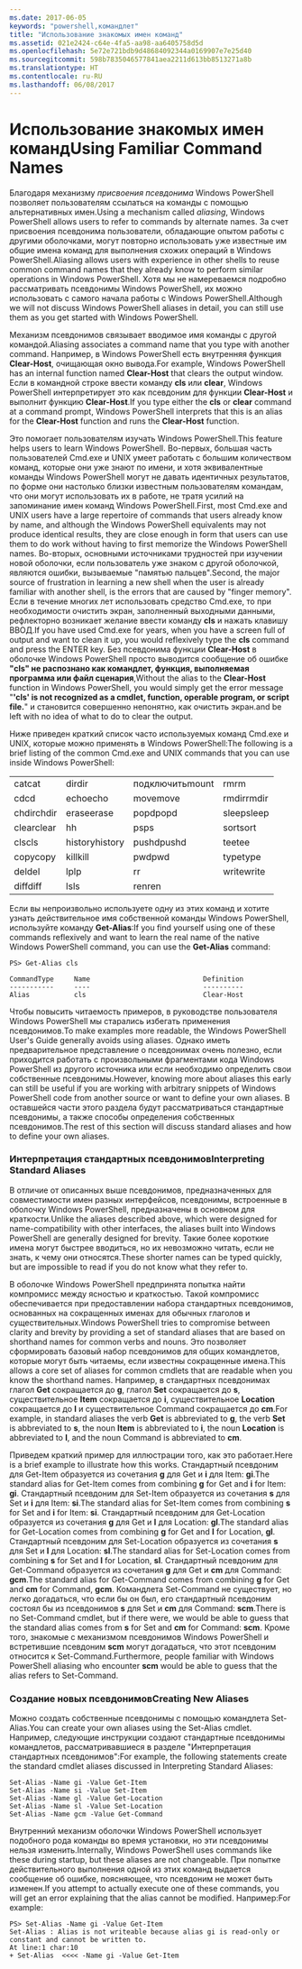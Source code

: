 ```yaml
---
ms.date: 2017-06-05
keywords: "powershell,командлет"
title: "Использование знакомых имен команд"
ms.assetid: 021e2424-c64e-4fa5-aa98-aa6405758d5d
ms.openlocfilehash: 5e72e721bdb9d48684092344a0169907e7e25d40
ms.sourcegitcommit: 598b7835046577841aea2211d613bb8513271a8b
ms.translationtype: HT
ms.contentlocale: ru-RU
ms.lasthandoff: 06/08/2017
---
```

# <a name="using-familiar-command-names"></a><span data-ttu-id="035dd-103">Использование знакомых имен команд</span><span class="sxs-lookup"><span data-stu-id="035dd-103">Using Familiar Command Names</span></span>
<span data-ttu-id="035dd-104">Благодаря механизму *присвоения псевдонима* Windows PowerShell позволяет пользователям ссылаться на команды с помощью альтернативных имен.</span><span class="sxs-lookup"><span data-stu-id="035dd-104">Using a mechanism called *aliasing*, Windows PowerShell allows users to refer to commands by alternate names.</span></span> <span data-ttu-id="035dd-105">За счет присвоения псевдонима пользователи, обладающие опытом работы с другими оболочками, могут повторно использовать уже известные им общие имена команд для выполнения схожих операций в Windows PowerShell.</span><span class="sxs-lookup"><span data-stu-id="035dd-105">Aliasing allows users with experience in other shells to reuse common command names that they already know to perform similar operations in Windows PowerShell.</span></span> <span data-ttu-id="035dd-106">Хотя мы не намереваемся подробно рассматривать псевдонимы Windows PowerShell, их можно использовать с самого начала работы с Windows PowerShell.</span><span class="sxs-lookup"><span data-stu-id="035dd-106">Although we will not discuss Windows PowerShell aliases in detail, you can still use them as you get started with Windows PowerShell.</span></span>

<span data-ttu-id="035dd-107">Механизм псевдонимов связывает вводимое имя команды с другой командой.</span><span class="sxs-lookup"><span data-stu-id="035dd-107">Aliasing associates a command name that you type with another command.</span></span> <span data-ttu-id="035dd-108">Например, в Windows PowerShell есть внутренняя функция **Clear-Host**, очищающая окно вывода.</span><span class="sxs-lookup"><span data-stu-id="035dd-108">For example, Windows PowerShell has an internal function named **Clear-Host** that clears the output window.</span></span> <span data-ttu-id="035dd-109">Если в командной строке ввести команду **cls** или **clear**, Windows PowerShell интерпретирует это как псевдоним для функции **Clear-Host** и выполнит функцию **Clear-Host**.</span><span class="sxs-lookup"><span data-stu-id="035dd-109">If you type either the **cls** or **clear** command at a command prompt, Windows PowerShell interprets that this is an alias for the **Clear-Host** function and runs the **Clear-Host** function.</span></span>

<span data-ttu-id="035dd-110">Это помогает пользователям изучать Windows PowerShell.</span><span class="sxs-lookup"><span data-stu-id="035dd-110">This feature helps users to learn Windows PowerShell.</span></span> <span data-ttu-id="035dd-111">Во-первых, большая часть пользователей Cmd.exe и UNIX умеет работать с большим количеством команд, которые они уже знают по имени, и хотя эквивалентные команды Windows PowerShell могут не давать идентичных результатов, по форме они настолько близки известным пользователям командам, что они могут использовать их в работе, не тратя усилий на запоминание имен команд Windows PowerShell.</span><span class="sxs-lookup"><span data-stu-id="035dd-111">First, most Cmd.exe and UNIX users have a large repertoire of commands that users already know by name, and although the Windows PowerShell equivalents may not produce identical results, they are close enough in form that users can use them to do work without having to first memorize the Windows PowerShell names.</span></span> <span data-ttu-id="035dd-112">Во-вторых, основными источниками трудностей при изучении новой оболочки, если пользователь уже знаком с другой оболочкой, являются ошибки, вызываемые "памятью пальцев".</span><span class="sxs-lookup"><span data-stu-id="035dd-112">Second, the major source of frustration in learning a new shell when the user is already familiar with another shell, is the errors that are caused by "finger memory".</span></span> <span data-ttu-id="035dd-113">Если в течение многих лет использовать средство Cmd.exe, то при необходимости очистить экран, заполненный выходными данными, рефлекторно возникает желание ввести команду **cls** и нажать клавишу ВВОД.</span><span class="sxs-lookup"><span data-stu-id="035dd-113">If you have used Cmd.exe for years, when you have a screen full of output and want to clean it up, you would reflexively type the **cls** command and press the ENTER key.</span></span> <span data-ttu-id="035dd-114">Без псевдонима функции **Clear-Host** в оболочке Windows PowerShell просто выводится сообщение об ошибке **"cls" не распознано как командлет, функция, выполняемая программа или файл сценария**,</span><span class="sxs-lookup"><span data-stu-id="035dd-114">Without the alias to the **Clear-Host** function in Windows PowerShell, you would simply get the error message "**'cls' is not recognized as a cmdlet, function, operable program, or script file.**"</span></span> <span data-ttu-id="035dd-115">и становится совершенно непонятно, как очистить экран.</span><span class="sxs-lookup"><span data-stu-id="035dd-115">and be left with no idea of what to do to clear the output.</span></span>

<span data-ttu-id="035dd-116">Ниже приведен краткий список часто используемых команд Cmd.exe и UNIX, которые можно применять в Windows PowerShell:</span><span class="sxs-lookup"><span data-stu-id="035dd-116">The following is a brief listing of the common Cmd.exe and UNIX commands that you can use inside Windows PowerShell:</span></span>

|||||
|-|-|-|-|
|<span data-ttu-id="035dd-117">cat</span><span class="sxs-lookup"><span data-stu-id="035dd-117">cat</span></span>|<span data-ttu-id="035dd-118">dir</span><span class="sxs-lookup"><span data-stu-id="035dd-118">dir</span></span>|<span data-ttu-id="035dd-119">подключить</span><span class="sxs-lookup"><span data-stu-id="035dd-119">mount</span></span>|<span data-ttu-id="035dd-120">rm</span><span class="sxs-lookup"><span data-stu-id="035dd-120">rm</span></span>|
|<span data-ttu-id="035dd-121">cd</span><span class="sxs-lookup"><span data-stu-id="035dd-121">cd</span></span>|<span data-ttu-id="035dd-122">echo</span><span class="sxs-lookup"><span data-stu-id="035dd-122">echo</span></span>|<span data-ttu-id="035dd-123">move</span><span class="sxs-lookup"><span data-stu-id="035dd-123">move</span></span>|<span data-ttu-id="035dd-124">rmdir</span><span class="sxs-lookup"><span data-stu-id="035dd-124">rmdir</span></span>|
|<span data-ttu-id="035dd-125">chdir</span><span class="sxs-lookup"><span data-stu-id="035dd-125">chdir</span></span>|<span data-ttu-id="035dd-126">erase</span><span class="sxs-lookup"><span data-stu-id="035dd-126">erase</span></span>|<span data-ttu-id="035dd-127">popd</span><span class="sxs-lookup"><span data-stu-id="035dd-127">popd</span></span>|<span data-ttu-id="035dd-128">sleep</span><span class="sxs-lookup"><span data-stu-id="035dd-128">sleep</span></span>|
|<span data-ttu-id="035dd-129">clear</span><span class="sxs-lookup"><span data-stu-id="035dd-129">clear</span></span>|<span data-ttu-id="035dd-130">h</span><span class="sxs-lookup"><span data-stu-id="035dd-130">h</span></span>|<span data-ttu-id="035dd-131">ps</span><span class="sxs-lookup"><span data-stu-id="035dd-131">ps</span></span>|<span data-ttu-id="035dd-132">sort</span><span class="sxs-lookup"><span data-stu-id="035dd-132">sort</span></span>|
|<span data-ttu-id="035dd-133">cls</span><span class="sxs-lookup"><span data-stu-id="035dd-133">cls</span></span>|<span data-ttu-id="035dd-134">history</span><span class="sxs-lookup"><span data-stu-id="035dd-134">history</span></span>|<span data-ttu-id="035dd-135">pushd</span><span class="sxs-lookup"><span data-stu-id="035dd-135">pushd</span></span>|<span data-ttu-id="035dd-136">tee</span><span class="sxs-lookup"><span data-stu-id="035dd-136">tee</span></span>|
|<span data-ttu-id="035dd-137">copy</span><span class="sxs-lookup"><span data-stu-id="035dd-137">copy</span></span>|<span data-ttu-id="035dd-138">kill</span><span class="sxs-lookup"><span data-stu-id="035dd-138">kill</span></span>|<span data-ttu-id="035dd-139">pwd</span><span class="sxs-lookup"><span data-stu-id="035dd-139">pwd</span></span>|<span data-ttu-id="035dd-140">type</span><span class="sxs-lookup"><span data-stu-id="035dd-140">type</span></span>|
|<span data-ttu-id="035dd-141">del</span><span class="sxs-lookup"><span data-stu-id="035dd-141">del</span></span>|<span data-ttu-id="035dd-142">lp</span><span class="sxs-lookup"><span data-stu-id="035dd-142">lp</span></span>|<span data-ttu-id="035dd-143">r</span><span class="sxs-lookup"><span data-stu-id="035dd-143">r</span></span>|<span data-ttu-id="035dd-144">write</span><span class="sxs-lookup"><span data-stu-id="035dd-144">write</span></span>|
|<span data-ttu-id="035dd-145">diff</span><span class="sxs-lookup"><span data-stu-id="035dd-145">diff</span></span>|<span data-ttu-id="035dd-146">ls</span><span class="sxs-lookup"><span data-stu-id="035dd-146">ls</span></span>|<span data-ttu-id="035dd-147">ren</span><span class="sxs-lookup"><span data-stu-id="035dd-147">ren</span></span>||

<span data-ttu-id="035dd-148">Если вы непроизвольно используете одну из этих команд и хотите узнать действительное имя собственной команды Windows PowerShell, используйте команду **Get-Alias**:</span><span class="sxs-lookup"><span data-stu-id="035dd-148">If you find yourself using one of these commands reflexively and want to learn the real name of the native Windows PowerShell command, you can use the **Get-Alias** command:</span></span>

```
PS> Get-Alias cls

CommandType     Name                            Definition
-----------     ----                            ----------
Alias           cls                             Clear-Host
```

<span data-ttu-id="035dd-149">Чтобы повысить читаемость примеров, в руководстве пользователя Windows PowerShell мы старались избегать применения псевдонимов.</span><span class="sxs-lookup"><span data-stu-id="035dd-149">To make examples more readable, the Windows PowerShell User's Guide generally avoids using aliases.</span></span> <span data-ttu-id="035dd-150">Однако иметь предварительное представление о псевдонимах очень полезно, если приходится работать с произвольными фрагментами кода Windows PowerShell из другого источника или если необходимо определить свои собственные псевдонимы.</span><span class="sxs-lookup"><span data-stu-id="035dd-150">However, knowing more about aliases this early can still be useful if you are working with arbitrary snippets of Windows PowerShell code from another source or want to define your own aliases.</span></span> <span data-ttu-id="035dd-151">В оставшейся части этого раздела будут рассматриваться стандартные псевдонимы, а также способы определения собственных псевдонимов.</span><span class="sxs-lookup"><span data-stu-id="035dd-151">The rest of this section will discuss standard aliases and how to define your own aliases.</span></span>

### <a name="interpreting-standard-aliases"></a><span data-ttu-id="035dd-152">Интерпретация стандартных псевдонимов</span><span class="sxs-lookup"><span data-stu-id="035dd-152">Interpreting Standard Aliases</span></span>
<span data-ttu-id="035dd-153">В отличие от описанных выше псевдонимов, предназначенных для совместимости имен разных интерфейсов, псевдонимы, встроенные в оболочку Windows PowerShell, предназначены в основном для краткости.</span><span class="sxs-lookup"><span data-stu-id="035dd-153">Unlike the aliases described above, which were designed for name-compatibility with other interfaces, the aliases built into Windows PowerShell are generally designed for brevity.</span></span> <span data-ttu-id="035dd-154">Такие более короткие имена могут быстрее вводиться, но их невозможно читать, если не знать, к чему они относятся.</span><span class="sxs-lookup"><span data-stu-id="035dd-154">These shorter names can be typed quickly, but are impossible to read if you do not know what they refer to.</span></span>

<span data-ttu-id="035dd-155">В оболочке Windows PowerShell предпринята попытка найти компромисс между ясностью и краткостью. Такой компромисс обеспечивается при предоставлении набора стандартных псевдонимов, основанных на сокращенных именах для обычных глаголов и существительных.</span><span class="sxs-lookup"><span data-stu-id="035dd-155">Windows PowerShell tries to compromise between clarity and brevity by providing a set of standard aliases that are based on shorthand names for common verbs and nouns.</span></span> <span data-ttu-id="035dd-156">Это позволяет сформировать базовый набор псевдонимов для общих командлетов, которые могут быть читаемы, если известны сокращенные имена.</span><span class="sxs-lookup"><span data-stu-id="035dd-156">This allows a core set of aliases for common cmdlets that are readable when you know the shorthand names.</span></span> <span data-ttu-id="035dd-157">Например, в стандартных псевдонимах глагол **Get** сокращается до **g**, глагол **Set** сокращается до **s**, существительное **Item** сокращается до **i**, существительное **Location** сокращается до **l** и существительное Command сокращается до **cm**.</span><span class="sxs-lookup"><span data-stu-id="035dd-157">For example, in standard aliases the verb **Get** is abbreviated to **g**, the verb **Set** is abbreviated to **s**, the noun **Item** is abbreviated to **i**, the noun **Location** is abbreviated to **l**, and the noun Command is abbreviated to **cm**.</span></span>

<span data-ttu-id="035dd-158">Приведем краткий пример для иллюстрации того, как это работает.</span><span class="sxs-lookup"><span data-stu-id="035dd-158">Here is a brief example to illustrate how this works.</span></span> <span data-ttu-id="035dd-159">Стандартный псевдоним для Get-Item образуется из сочетания **g** для Get и **i** для Item: **gi**.</span><span class="sxs-lookup"><span data-stu-id="035dd-159">The standard alias for Get-Item comes from combining **g** for Get and **i** for Item: **gi**.</span></span> <span data-ttu-id="035dd-160">Стандартный псевдоним для Set-Item образуется из сочетания **s** для Set и **i** для Item: **si**.</span><span class="sxs-lookup"><span data-stu-id="035dd-160">The standard alias for Set-Item comes from combining **s** for Set and **i** for Item: **si**.</span></span> <span data-ttu-id="035dd-161">Стандартный псевдоним для Get-Location образуется из сочетания **g** для Get и **l** для Location: **gl**.</span><span class="sxs-lookup"><span data-stu-id="035dd-161">The standard alias for Get-Location comes from combining **g** for Get and **l** for Location, **gl**.</span></span> <span data-ttu-id="035dd-162">Стандартный псевдоним для Set-Location образуется из сочетания **s** для Set и **l** для Location: **sl**.</span><span class="sxs-lookup"><span data-stu-id="035dd-162">The standard alias for Set-Location comes from combining **s** for Set and **l** for Location, **sl**.</span></span> <span data-ttu-id="035dd-163">Стандартный псевдоним для Get-Command образуется из сочетания **g** для Get и **cm** для Command: **gcm**.</span><span class="sxs-lookup"><span data-stu-id="035dd-163">The standard alias for Get-Command comes from combining **g** for Get and **cm** for Command, **gcm**.</span></span> <span data-ttu-id="035dd-164">Командлета Set-Command не существует, но легко догадаться, что если бы он был, его стандартный псевдоним состоял бы из псевдонимов **s** для Set и **cm** для Command: **scm**.</span><span class="sxs-lookup"><span data-stu-id="035dd-164">There is no Set-Command cmdlet, but if there were, we would be able to guess that the standard alias comes from **s** for Set and **cm** for Command: **scm**.</span></span> <span data-ttu-id="035dd-165">Кроме того, знакомые с механизмом псевдонимов Windows PowerShell и встретившие псевдоним **scm** могут догадаться, что этот псевдоним относится к Set-Command.</span><span class="sxs-lookup"><span data-stu-id="035dd-165">Furthermore, people familiar with Windows PowerShell aliasing who encounter **scm** would be able to guess that the alias refers to Set-Command.</span></span>

### <a name="creating-new-aliases"></a><span data-ttu-id="035dd-166">Создание новых псевдонимов</span><span class="sxs-lookup"><span data-stu-id="035dd-166">Creating New Aliases</span></span>
<span data-ttu-id="035dd-167">Можно создать собственные псевдонимы с помощью командлета Set-Alias.</span><span class="sxs-lookup"><span data-stu-id="035dd-167">You can create your own aliases using the Set-Alias cmdlet.</span></span> <span data-ttu-id="035dd-168">Например, следующие инструкции создают стандартные псевдонимы командлетов, рассматривавшиеся в разделе "Интерпретация стандартных псевдонимов":</span><span class="sxs-lookup"><span data-stu-id="035dd-168">For example, the following statements create the standard cmdlet aliases discussed in Interpreting Standard Aliases:</span></span>

```
Set-Alias -Name gi -Value Get-Item
Set-Alias -Name si -Value Set-Item
Set-Alias -Name gl -Value Get-Location
Set-Alias -Name sl -Value Set-Location
Set-Alias -Name gcm -Value Get-Command
```

<span data-ttu-id="035dd-169">Внутренний механизм оболочки Windows PowerShell использует подобного рода команды во время установки, но эти псевдонимы нельзя изменить.</span><span class="sxs-lookup"><span data-stu-id="035dd-169">Internally, Windows PowerShell uses commands like these during startup, but these aliases are not changeable.</span></span> <span data-ttu-id="035dd-170">При попытке действительного выполнения одной из этих команд выдается сообщение об ошибке, поясняющее, что псевдоним не может быть изменен.</span><span class="sxs-lookup"><span data-stu-id="035dd-170">If you attempt to actually execute one of these commands, you will get an error explaining that the alias cannot be modified.</span></span> <span data-ttu-id="035dd-171">Например:</span><span class="sxs-lookup"><span data-stu-id="035dd-171">For example:</span></span>

```
PS> Set-Alias -Name gi -Value Get-Item
Set-Alias : Alias is not writeable because alias gi is read-only or constant and cannot be written to.
At line:1 char:10
+ Set-Alias  <<<< -Name gi -Value Get-Item
```

